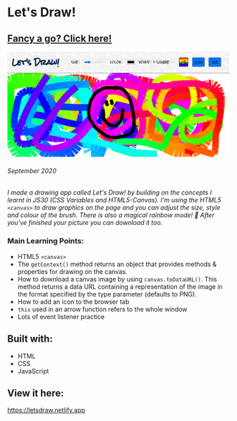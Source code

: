# Let's Draw!

## [Fancy a go? Click here!](https://letsdraw.netlify.app/)

![Let's Draw!](./Images/letsDrawApp2.PNG)

###### September 2020

_I made a drawing app called Let's Draw! by building on the concepts I learnt in JS30 (CSS Variables and HTML5-Canvas). I'm using the HTML5 `<canvas>` to draw graphics on the page and you can adjust the size, style and colour of the brush. There is also a magical rainbow mode! 🌈 After you've finished your picture you can download it too._

### Main Learning Points:

- HTML5 `<canvas>`
- The `getContext()` method returns an object that provides methods & properties for drawing on the canvas.
- How to download a canvas image by using `canvas.toDataURL()`. This method returns a data URL containing a representation of the image in the format specified by the type parameter (defaults to PNG).
- How to add an icon to the browser tab
- `this` used in an arrow function refers to the whole window
- Lots of event listener practice

## Built with:

- HTML
- CSS
- JavaScript

## View it here:

https://letsdraw.netlify.app
